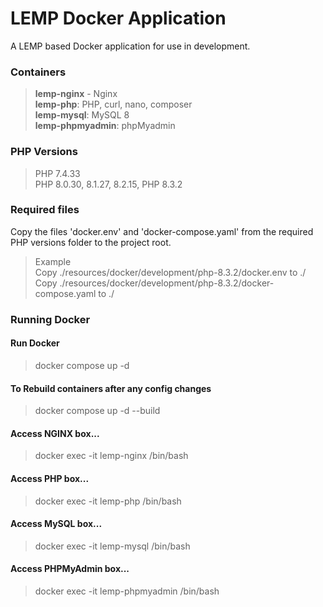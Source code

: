 
# LEMP Docker Application

A LEMP based Docker application for use in development.

### Containers
> **lemp-nginx** - Nginx  
> **lemp-php**: PHP, curl, nano, composer  
> **lemp-mysql**: MySQL 8  
> **lemp-phpmyadmin**: phpMyadmin  

### PHP Versions
> PHP 7.4.33  
> PHP 8.0.30, 8.1.27, 8.2.15, PHP 8.3.2

### Required files
Copy the files 'docker.env' and 'docker-compose.yaml' from the required PHP versions folder to the project root.

> Example  
> Copy ./resources/docker/development/php-8.3.2/docker.env to ./  
> Copy ./resources/docker/development/php-8.3.2/docker-compose.yaml to ./

### Running Docker

#### Run Docker
> docker compose up -d

#### To Rebuild containers after any config changes
> docker compose up -d --build 

#### Access NGINX box...
> docker exec -it lemp-nginx /bin/bash 
#### Access PHP box...
> docker exec -it lemp-php /bin/bash 
#### Access MySQL box...
> docker exec -it lemp-mysql /bin/bash  
#### Access PHPMyAdmin box...
> docker exec -it lemp-phpmyadmin /bin/bash 
